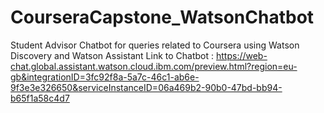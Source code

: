 # CourseraCapstone_WatsonChatbot
Student Advisor Chatbot for queries related to Coursera using Watson Discovery and Watson Assistant
Link to Chatbot : https://web-chat.global.assistant.watson.cloud.ibm.com/preview.html?region=eu-gb&integrationID=3fc92f8a-5a7c-46c1-ab6e-9f3e3e326650&serviceInstanceID=06a469b2-90b0-47bd-bb94-b65f1a58c4d7
